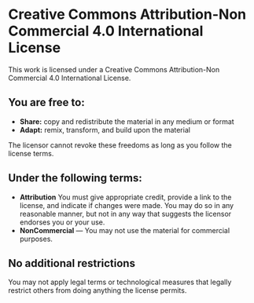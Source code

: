 # __Creative Commons Attribution-Non Commercial 4.0 International License__

This work is licensed under a Creative Commons Attribution-Non Commercial 4.0 International License.

## __You are free to:__

* __Share:__ copy and redistribute the material in any medium or format
* __Adapt:__ remix, transform, and build upon the material

The licensor cannot revoke these freedoms as long as you follow the license terms.

## __Under the following terms:__

* __Attribution__  You must give appropriate credit, provide a link to the license, and indicate if changes were made. You may do so in any reasonable manner, but not in any way that suggests the licensor endorses you or your use.
* __NonCommercial__ — You may not use the material for commercial purposes.

## __No additional restrictions__

You may not apply legal terms or technological measures that legally restrict others from doing anything the license permits.
